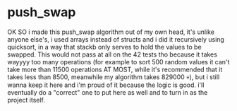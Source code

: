 # push_swap
OK SO i made this push_swap algorithm out of my own head, it's unlike anyone else's, i used arrays instead of structs and i did it recursively using quicksort, in a way that stackb only serves to hold the values to be swapped. This would not pass at all on the 42 tests tho because it takes wayyyy too many operations (for example to sort 500 random values it can't take more than 11500 operations AT MOST, while it's recommended that it takes less than 8500, meanwhile my algorithm takes 829000 💀), but i still wanna keep it here and i'm proud of it because the logic is good. i'll eventually do a "correct" one to put here as well and to turn in as the project itself.
